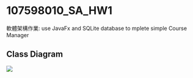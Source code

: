 # 107598010_SA_HW1
軟體架構作業:
use JavaFx and SQLite database  to  mplete simple Course Manager

## Class Diagram
![](https://i.imgur.com/bdLMTHe.png)
